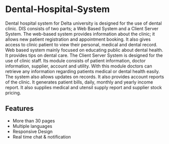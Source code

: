 
# Dental-Hospital-System

Dental hospital system for Delta university is designed for the use of dental clinic. DIS consists of two parts; a Web Based System and a Client Server System. The web-based system provides information about the clinic; it allows new patient registration and appointment booking. It also gives access to clinic patient to view their personal, medical and dental record. Web based system mainly focused on educating public about dental health. It provides tips on dental care. The Client Server System is designed for the use of clinic staff. Its module consists of patient information, doctor information, supplier, account and utility. With this module doctors can retrieve any information regarding patients medical or dental health easily. The system also allows updates on records. It also provides account reports of the clinic. It generates patient bills, daily, monthly and yearly income report. It also supplies medical and utensil supply report and supplier stock pricing.


## Features

- More than 30 pages
- Multiple languages
- Responsive Design
- Real time chat & notification

